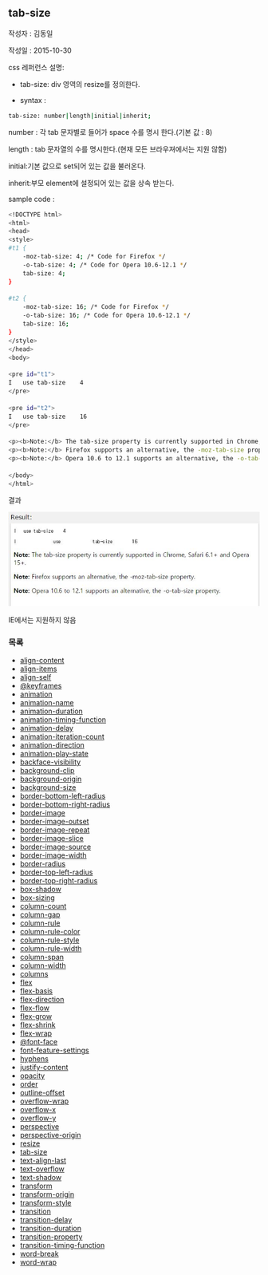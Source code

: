 ## tab-size

작성자 : 김동일

작성일 : 2015-10-30

css 레퍼런스 설명: 
 - tab-size: div 영역의 resize를 정의한다.
 
 - syntax : 
```sh 
tab-size: number|length|initial|inherit;
```

number : 각 tab 문자별로 들어가 space 수를 명시 한다.(기본 값 : 8)

length : tab 문자열의 수를 명시한다.(현재 모든 브라우져에서는 지원 않함)

initial:기본 값으로 set되어 있는 값을 불러온다.

inherit:부모 element에 설정되어 있는 값을 상속 받는다.

sample code : 
```sh
<!DOCTYPE html>
<html>
<head>
<style> 
#t1 {
    -moz-tab-size: 4; /* Code for Firefox */
    -o-tab-size: 4; /* Code for Opera 10.6-12.1 */
    tab-size: 4;
}

#t2 {
    -moz-tab-size: 16; /* Code for Firefox */
    -o-tab-size: 16; /* Code for Opera 10.6-12.1 */
    tab-size: 16;
}
</style>
</head>
<body>

<pre id="t1">
I	use	tab-size	4
</pre>

<pre id="t2">
I	use	tab-size	16
</pre>

<p><b>Note:</b> The tab-size property is currently supported in Chrome, Safari 6.1+ and Opera 15+.</p>
<p><b>Note:</b> Firefox supports an alternative, the -moz-tab-size property.</p>
<p><b>Note:</b> Opera 10.6 to 12.1 supports an alternative, the -o-tab-size property.</p>

</body>
</html>

```

결과 

![tab-size](../images/tab-size.jpg)

IE에서는 지원하지 않음

### 목록
* [align-content](align-content.md)
* [align-items](align-items.md)
* [align-self](align-self.md)
* [@keyframes](@keyframes.md)
* [animation](animation.md)
* [animation-name](animation-name.md)
* [animation-duration](animation-duration.md)
* [animation-timing-function](animation-timing-function.md)
* [animation-delay](animation-delay.md)
* [animation-iteration-count](animation-iteration-count.md)
* [animation-direction](animation-direction.md)
* [animation-play-state](animation-play-state.md)
* [backface-visibility](backface-visibility.md)
* [background-clip](background-clip.md)
* [background-origin](background-origin.md)
* [background-size](background-size.md)
* [border-bottom-left-radius](border-bottom-left-radius.md)
* [border-bottom-right-radius](border-bottom-right-radius.md)
* [border-image](border-image.md)
* [border-image-outset](border-image-outset.md)
* [border-image-repeat](border-image-repeat.md)
* [border-image-slice](border-image-slice.md)
* [border-image-source](border-image-source.md)
* [border-image-width](border-image-width.md)
* [border-radius](border-radius.md)
* [border-top-left-radius](border-top-left-radius.md)
* [border-top-right-radius](border-top-right-radius.md)
* [box-shadow](box-shadow.md)
* [box-sizing](box-sizing.md)
* [column-count](column-count.md)
* [column-gap](column-gap.md)
* [column-rule](column-rule.md)
* [column-rule-color](column-rule-color.md)
* [column-rule-style](column-rule-style.md)
* [column-rule-width](column-rule-width.md)
* [column-span](column-span.md)
* [column-width](column-width.md)
* [columns](columns.md)
* [flex](flex.md)
* [flex-basis](flex-basis.md)
* [flex-direction](flex-direction.md)
* [flex-flow](flex-flow.md)
* [flex-grow](flex-grow.md)
* [flex-shrink](flex-shrink.md)
* [flex-wrap](flex-wrap.md)
* [@font-face](@font-face.md)
* [font-feature-settings](font-feature-settings.md)
* [hyphens](hyphens.md)
* [justify-content](justify-content.md)
* [opacity](opacity.md)
* [order](order.md)
* [outline-offset](outline-offset.md)
* [overflow-wrap](overflow-wrap.md)
* [overflow-x](overflow-x.md)
* [overflow-y](overflow-y.md)
* [perspective](perspective.md)
* [perspective-origin](perspective-origin.md)
* [resize](resize.md)
* [tab-size](tab-size.md)
* [text-align-last](text-align-last.md)
* [text-overflow](text-overflow.md)
* [text-shadow](text-shadow.md)
* [transform](transform.md)
* [transform-origin](transform-origin.md)
* [transform-style](transform-style.md)
* [transition](transition.md)
* [transition-delay](transition-delay.md)
* [transition-duration](transition-duration.md)
* [transition-property](transition-property.md)
* [transition-timing-function](transition-timing-function.md)
* [word-break](word-break.md)
* [word-wrap](word-wrap.md)